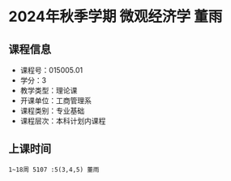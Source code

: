 # 2024年秋季学期 微观经济学 董雨






## 课程信息

- 课程号：015005.01
- 学分：3
- 教学类型：理论课
- 开课单位：工商管理系
- 课程类别：专业基础
- 课程层次：本科计划内课程

## 上课时间

```
1~18周 5107 :5(3,4,5) 董雨
```

